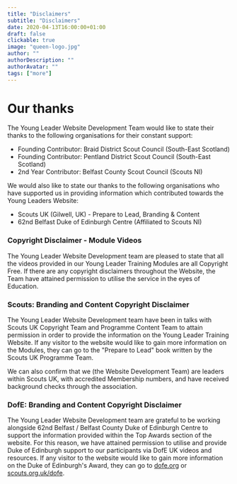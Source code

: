 ```yaml
---
title: "Disclaimers"
subtitle: "Disclaimers"
date: 2020-04-13T16:00:00+01:00
draft: false
clickable: true
image: "queen-logo.jpg"
author: ""
authorDescription: ""
authorAvatar: ""
tags: ["more"]
---
```


# Our thanks

The Young Leader Website Development Team would like to state their thanks to the following organisations for their constant support:

- Founding Contributor: Braid District Scout Council (South-East Scotland)
- Founding Contributor: Pentland District Scout Council (South-East Scotland)
- 2nd Year Contributor: Belfast County Scout Council (Scouts NI)

We would also like to state our thanks to the following organisations who have supported us in providing information which contributed towards the Young Leaders Website:

- Scouts UK (Gilwell, UK) - Prepare to Lead, Branding & Content
- 62nd Belfast Duke of Edinburgh Centre (Affiliated to Scouts NI)

### Copyright Disclaimer - Module Videos

The Young Leader Website Development team are pleased to state that all the videos provided in our Young Leader Training Modules are all Copyright Free. If there are any copyright disclaimers throughout the Website, the Team have attained permission to utilise the service in the eyes of Education.

### Scouts: Branding and Content Copyright Disclaimer

The Young Leader Website Development team have been in talks with Scouts UK Copyright Team and Programme Content Team to attain permission in order to provide the information on the Young Leader Training Website. If any visitor to the website would like to gain more information on the Modules, they can go to the "Prepare to Lead" book written by the Scouts UK Programme Team.

We can also confirm that we (the Website Development Team) are leaders within Scouts UK, with accredited Membership numbers, and have received background checks through the association.

### DofE: Branding and Content Copyright Disclaimer

The Young Leader Website Development team are grateful to be working alongside 62nd Belfast / Belfast County Duke of Edinburgh Centre to support the information provided within the Top Awards section of the website. For this reason, we have attained permission to utilise and provide Duke of Edinburgh support to our participants via DofE UK videos and resources. If any visitor to the website would like to gain more information on the Duke of Edinburgh's Award, they can go to [dofe.org](https://www.dofe.org/) or [scouts.org.uk/dofe](https://www.scouts.org.uk/volunteers/running-your-section/programme-guidance/the-duke-of-edinburghs-award/).
